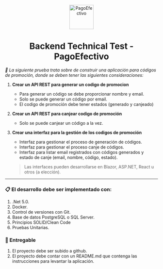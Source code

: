 <p align="center">
  <a href="https://www.gatsbyjs.com">
    <img alt="PagoEfectivo" src="https://prod.cds.pagoefectivo.g3c.pe/img/general/pagoefectivo-footer.png" width="80" />
  </a>
</p>
<h1 align="center">
  Backend Technical Test - PagoEfectivo
</h1>

_:checkered_flag: La siguiente prueba trata sobre de construir una aplicación para códigos de promoción,
donde se deben tener las siguientes consideraciones:_

1. **Crear un API REST para generar un codigo de promocion**

    - Para generar un código se debe proporcionar nombre y email.
    - Solo se puede generar un código por email.
    - El codigo de promoción debe tener estados (generado y canjeado)

1. **Crear un API REST para canjear codigo de promoción**

    - Solo se puede canjear un código a la vez.

1. **Crear una interfaz para la gestión de los codigos de promoción**

    - Interfaz para gestionar el proceso de generación de códigos.
    - Interfaz para gestionar el proceso canje de códigos.
    - Interfaz para listar email registrados con códigos generados y estado de canje (email, nombre, código, estado).
    > Las interfaces pueden desarrollarse en Blazor, ASP.NET, React u otros (a elección).

___

### :clipboard: El desarrollo debe ser implementado con:

1. .Net 5.0.
2. Docker.
3. Control de versiones con Git.
4. Base de datos PostgreSQL o SQL Server.
5. Principios SOLID/Clean Code
6. Pruebas Unitarias.

### :floppy_disk: Entregable

1. El proyecto debe ser subido a github.
2. El proyecto debe contar con un README.md que contenga las instrucciones para levantar la aplicación.
